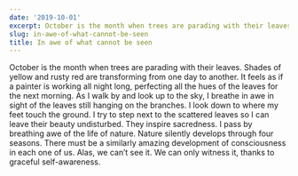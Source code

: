 ```yaml
---
date: '2019-10-01'
excerpt: October is the month when trees are parading with their leaves.
slug: in-awe-of-what-cannot-be-seen
title: In awe of what cannot be seen
---
```


October is the month when trees are parading with their leaves. Shades of yellow and rusty red are transforming from one day to another. It feels as if a painter is working all night long, perfecting all the hues of the leaves for the next morning.
As I walk by and look up to the sky, I breathe in awe in sight of the leaves still hanging on the branches.
I look down to where my feet touch the ground. I try to step next to the scattered leaves so I can leave their beauty undisturbed. They inspire sacredness.
I pass by breathing awe of the life of nature. Nature silently develops through four seasons. There must be a similarly amazing development of consciousness in each one of us. Alas, we can’t see it. We can only witness it, thanks to graceful self-awareness.
